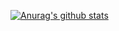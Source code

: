 [![Anurag's github stats](https://github-readme-stats.vercel.app/api?username=mizix)](https://github.com/anuraghazra/github-readme-stats)
